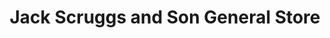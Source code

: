 ---
title: "Jack Scruggs and Son General Store"
url: /columbus/jack-scruggs-and-son-general-store/
shop: general
---